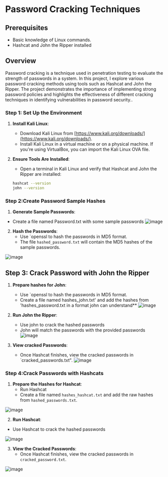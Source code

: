 # Password Cracking Techniques

## Prerequisites
- Basic knowledge of Linux commands.
- Hashcat and John the Ripper installed 

## Overview
Password cracking is a technique used in penetration testing to evaluate the strength of passwords in a system. In this project, I explore various password cracking methods using tools such as Hashcat and John the Ripper. The project demonstrates the importance of implementing strong password policies and highlights the effectiveness of different cracking techniques in identifying vulnerabilities in password security..

### Step 1: Set Up the Environment
1. **Install Kali Linux**:
   - Download Kali Linux from [https://www.kali.org/downloads/](https://www.kali.org/downloads/).
   - Install Kali Linux in a virtual machine or on a physical machine. If you're using VirtualBox, you can import the Kali Linux OVA file.

2. **Ensure Tools Are Installed**:
   - Open a terminal in Kali Linux and verify that Hashcat and John the Ripper are installed:
   ```bash
   hashcat --version
   john --version


### Step 2:Create Password Sample Hashes
1. **Generate Sample Passwords**:
 - Create a  file named Password.txt with some sample passwords
![image](https://github.com/user-attachments/assets/d5a5c760-dff2-4b52-b705-e77d1d6bfd8b)

2. **Hash the Passwords**:
   - Use `openssl to hash the passwords in MD5 format.
   - The file `hashed_password.txt` will contain the MD5 hashes of the sample passwords.

![image](https://github.com/user-attachments/assets/3d09b74d-b5a8-4032-bb0c-17e38bd9ab7e)

## Step 3: Crack Password with John the Ripper
1. **Prepare hashes for John**:
   - Use `openssl to hash the passwords in MD5 format.
   - Create a file named hashes_john.txt' and add the hashes from 'hashes_password.txt in a format john can understand**
![image](https://github.com/user-attachments/assets/8feca984-40f5-43f5-9159-940b94c7ba46)

2. **Run John the Ripper**:
   - Use john to crack the hashed passwords
   - John will match the passwords with the provided passwords
![image](https://github.com/user-attachments/assets/cb26f583-cc10-45dd-a919-1b993d889b0a)

3. **View cracked Passwords**:
   - Once Hashcat finishes, view the cracked passwords in `cracked_passwords.txt".
 ![image](https://github.com/user-attachments/assets/0237fb16-cb70-4346-b116-c3e5f2e190cd)


### Step 4:Crack Passwords with Hashcats
1. **Prepare the Hashes for Hashcat**:
   - Run Hashcat
   - Create a file named `hashes_hashcat.txt` and add the raw hashes from `hashed_passwords.txt`.

![image](https://github.com/user-attachments/assets/9c6ac604-e02d-4943-b32c-a99e27e954ab)

2.  **Run Hashcat**:
   - Use Hashcat to crack the hashed passwords

![image](https://github.com/user-attachments/assets/a61b8930-0ea1-48cf-aae0-743f8dad3774)

3. **View the Cracked Passwords**:
   - Once Hashcat finishes, view the cracked passwords in `cracked_password.txt`.

![image](https://github.com/user-attachments/assets/1e078f5b-bae2-4670-8eb2-502475c4f6d7)


